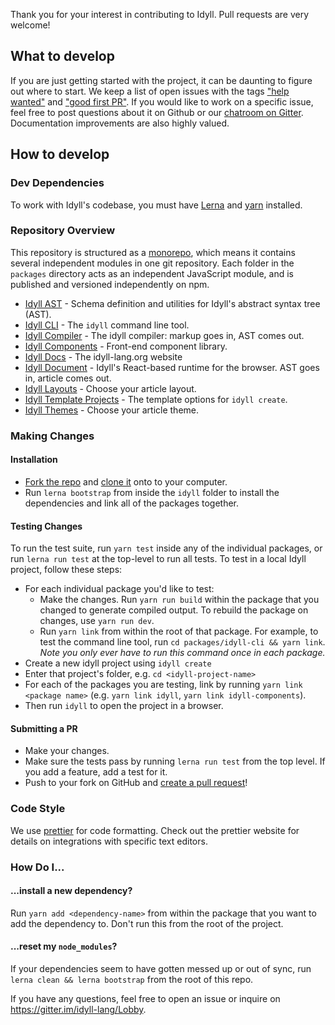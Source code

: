 Thank you for your interest in contributing to Idyll. Pull requests are very welcome!

## What to develop

If you are just getting started with the project, it can be daunting to figure out where to start. We keep a list of open issues with the tags ["help wanted"](https://github.com/idyll-lang/idyll/issues?q=is%3Aissue+is%3Aopen+label%3A%22Help+Wanted%22) and ["good first PR"](https://github.com/idyll-lang/idyll/issues?q=is%3Aissue+is%3Aopen+label%3A%22Good+First+PR%22). If you would like to work on a specific issue, feel free to post questions about it on Github or our [chatroom on Gitter](https://gitter.im/idyll-lang/Lobby). Documentation improvements are also highly valued.

## How to develop

### Dev Dependencies

To work with Idyll's codebase, you must have [Lerna](https://github.com/lerna/lerna) and [yarn](https://yarnpkg.com/en/docs/install) installed.

### Repository Overview

This repository is structured as a [monorepo](https://github.com/babel/babel/blob/master/doc/design/monorepo.md), which means it contains several independent modules in one git repository. Each folder in the `packages` directory acts as an independent JavaScript module, and is published and versioned independently on npm.

- [Idyll AST](./packages/idyll-ast/) - Schema definition and utilities for Idyll's abstract syntax tree (AST).
- [Idyll CLI](./packages/idyll-cli/) - The `idyll` command line tool. 
- [Idyll Compiler](./packages/idyll-compiler/) - The idyll compiler: markup goes in, AST comes out.
- [Idyll Components](./packages/idyll-components/) - Front-end component library.
- [Idyll Docs](./packages/idyll-docs/) - The idyll-lang.org website
- [Idyll Document](./packages/idyll-document/) - Idyll's React-based runtime for the browser. AST goes in, article comes out. 
- [Idyll Layouts](./packages/idyll-layouts/) - Choose your article layout.
- [Idyll Template Projects](./packages/idyll-template-projects/) - The template options for `idyll create`. 
- [Idyll Themes](./packages/idyll-themes/) - Choose your article theme.

### Making Changes

#### Installation

- [Fork the repo](https://help.github.com/articles/fork-a-repo/) and [clone it](https://help.github.com/articles/cloning-a-repository/) onto to your computer.
- Run `lerna bootstrap` from inside the `idyll` folder to install the dependencies and link all of the packages together.

#### Testing Changes

To run the test suite, run `yarn test` inside any of the individual packages, or run `lerna run test` at the top-level to run all tests. 
To test in a local Idyll project, follow these steps:
- For each individual package you'd like to test:
  - Make the changes. Run `yarn run build` within the package that you changed to generate compiled output. To rebuild the package on changes, use `yarn run dev`.  
  - Run `yarn link` from within the root of that package. For example, to test the command line tool, run `cd packages/idyll-cli && yarn link`. _Note you only ever have to run this command once in each package._
- Create a new idyll project using `idyll create`
- Enter that project's folder, e.g. `cd <idyll-project-name>`
- For each of the packages you are testing, link by running `yarn link <package name>` (e.g. `yarn link idyll`, `yarn link idyll-components`).
- Then run `idyll` to open the project in a browser.

#### Submitting a PR

- Make your changes.
- Make sure the tests pass by running `lerna run test` from the top level. If you add a feature, add a test for it.
- Push to your fork on GitHub and [create a pull request](https://github.com/idyll-lang/idyll/pulls)!

### Code Style

We use [prettier](https://prettier.io/) for code formatting. Check out the prettier website for details
on integrations with specific text editors.

### How Do I...

#### ...install a new dependency?

Run `yarn add <dependency-name>` from within the package that you want to add the dependency to. Don't run this from the root of the project.

#### ...reset my `node_modules`?

If your dependencies seem to have gotten messed up or out of sync, run `lerna clean && lerna bootstrap` from the root of this repo.

If you have any questions, feel free to open an issue or inquire on https://gitter.im/idyll-lang/Lobby.
